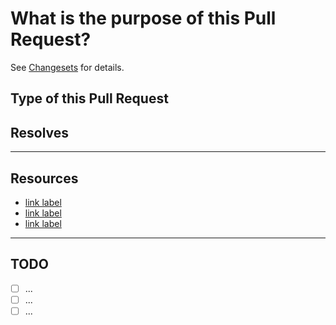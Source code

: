 # What is the purpose of this Pull Request?

<!-- Please describe, briefly, what is the goal. -->
<!-- Is it described in the Changesets? -->
<!-- Then replace the `<ID>` below with the Pull Request ID. -->

See [Changesets](./<ID>/files?file-filters%5B%5D=.md&show-viewed-files=true) for details.

<!-- If not, delete the above line. -->

## Type of this Pull Request

<!-- -   ✨ Implementing a new feature -->
<!-- -   🐛 Bug fix -->
<!-- -   📝 Documentation changes -->
<!-- -   ⚙️ Workflow adjustments -->
<!-- -   🔧 Configurations tweaks -->
<!-- -   ♻️  Code refactoring -->
<!-- -   ⚡ Performance improvements -->
<!-- -   🧪 Test updates -->
<!-- -   Other: ... -->

<!-- Additional info below this line. You can delete it, if unneccessary. -->

## Resolves

<!-- Provide an #id of the issue or the discussion -->

---

## Resources

-   [link label]
-   [link label]
-   [link label]

[link label]: https://

---

## TODO

-   [ ] ...
-   [ ] ...
-   [ ] ...
